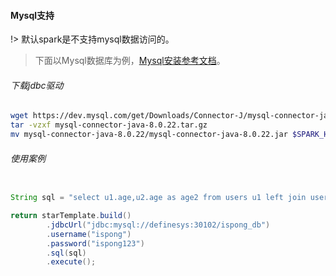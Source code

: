 #### Mysql支持

!> 默认spark是不支持mysql数据访问的。

> 下面以Mysql数据库为例，[Mysql安装参考文档](https://ispong.isxcode.com/spring/mysql/mysql%20docker%E5%AE%89%E8%A3%85/)。

###### 下载jdbc驱动

```bash
wget https://dev.mysql.com/get/Downloads/Connector-J/mysql-connector-java-8.0.22.tar.gz
tar -vzxf mysql-connector-java-8.0.22.tar.gz 
mv mysql-connector-java-8.0.22/mysql-connector-java-8.0.22.jar $SPARK_HOME/jars/
```

###### 使用案例

```java

String sql = "select u1.age,u2.age as age2 from users u1 left join users_sink u2 on u1.username = u2.username";

return starTemplate.build()
        .jdbcUrl("jdbc:mysql://definesys:30102/ispong_db")
        .username("ispong")
        .password("ispong123")
        .sql(sql)
        .execute();
```
